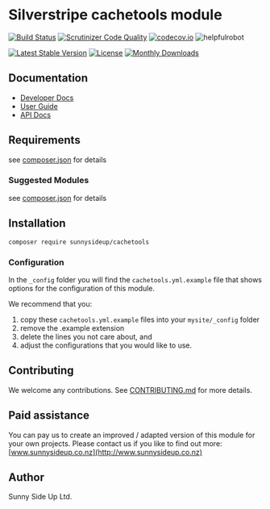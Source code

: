 # Silverstripe cachetools module
[![Build Status](https://travis-ci.org/sunnysideup/silverstripe-cachetools.svg?branch=master)](https://travis-ci.org/sunnysideup/silverstripe-cachetools)
[![Scrutinizer Code Quality](https://scrutinizer-ci.com/g/sunnysideup/silverstripe-cachetools/badges/quality-score.png?b=master)](https://scrutinizer-ci.com/g/sunnysideup/silverstripe-cachetools/?branch=master)
[![codecov.io](https://codecov.io/github/sunnysideup/silverstripe-cachetools/coverage.svg?branch=master)](https://codecov.io/github/sunnysideup/silverstripe-cachetools?branch=master)
![helpfulrobot](https://helpfulrobot.io/sunnysideup/cachetools/badge)

[![Latest Stable Version](https://poser.pugx.org/sunnysideup/cachetools/version)](https://packagist.org/packages/sunnysideup/cachetools)
[![License](https://poser.pugx.org/sunnysideup/cachetools/license)](https://packagist.org/packages/sunnysideup/cachetools)
[![Monthly Downloads](https://poser.pugx.org/sunnysideup/cachetools/d/monthly)](https://packagist.org/packages/sunnysideup/cachetools)


## Documentation



 * [Developer Docs](docs/en/INDEX.md)
 * [User Guide](docs/en/userguide.md)
 * [API Docs](http://docs.ssmods.com/sunnysideup/cachetools/classes.xhtml)

## Requirements



see [composer.json](composer.json) for details

### Suggested Modules



see [composer.json](composer.json) for details


## Installation


```
composer require sunnysideup/cachetools
```

### Configuration



In the `_config` folder you will find the `cachetools.yml.example`
file that shows options for the configuration of this module.

We recommend that you:

  1. copy these `cachetools.yml.example` files into your
`mysite/_config` folder
  2. remove the .example extension
  3. delete the lines you not care about, and
  4. adjust the configurations that you would like to use.


## Contributing



We welcome any contributions. See [CONTRIBUTING.md](CONTRIBUTING.md) for more details.

## Paid assistance



You can pay us to create an improved / adapted version of this module for your own projects.  Please contact us if you like to find out more: [www.sunnysideup.co.nz](http://www.sunnysideup.co.nz)

## Author



Sunny Side Up Ltd.
